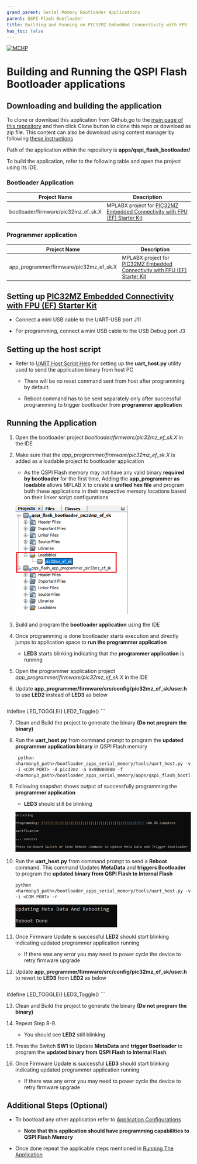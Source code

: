 ```yaml
---
grand_parent: Serial Memory Bootloader Applications
parent: QSPI Flash Bootloader
title: Building and Running on PIC32MZ Embedded Connectivity with FPU (EF) Starter Kit
has_toc: false
---
```


[![MCHP](https://www.microchip.com/ResourcePackages/Microchip/assets/dist/images/logo.png)](https://www.microchip.com)

# Building and Running the QSPI Flash Bootloader applications

## Downloading and building the application

To clone or download this application from Github,go to the [main page of this repository](https://github.com/Microchip-MPLAB-Harmony/bootloader_apps_serial_memory) and then click Clone button to clone this repo or download as zip file. This content can also be download using content manager by following [these instructions](https://github.com/Microchip-MPLAB-Harmony/contentmanager/wiki)

Path of the application within the repository is **apps/qspi_flash_bootloader/**

To build the application, refer to the following table and open the project using its IDE.

### Bootloader Application

| Project Name      | Description                                    |
| ----------------- | ---------------------------------------------- |
| bootloader/firmware/pic32mz_ef_sk.X | MPLABX project for [PIC32MZ Embedded Connectivity with FPU (EF) Starter Kit](https://www.microchip.com/DevelopmentTools/ProductDetails/dm320007) |


### Programmer application

| Project Name      | Description                                    |
| ----------------- | ---------------------------------------------- |
| app_programmer/firmware/pic32mz_ef_sk.X | MPLABX project for [PIC32MZ Embedded Connectivity with FPU (EF) Starter Kit](https://www.microchip.com/DevelopmentTools/ProductDetails/dm320007) |


## Setting up [PIC32MZ Embedded Connectivity with FPU (EF) Starter Kit](https://www.microchip.com/Developmenttools/ProductDetails/Dm320007)

- Connect a mini USB cable to the UART-USB port J11

- For programming, connect a mini USB cable to the USB Debug port J3

## Setting up the host script

- Refer to [UART Host Script Help](../../../tools/docs/readme_uart_host.md) for setting up the **uart_host.py** utility used to send the application binary from host PC
    - There will be no reset command sent from host after programming by default.
    
    - Reboot command has to be sent separately only after successful programming to trigger bootloader from **programmer application**

## Running the Application

1. Open the bootloader project *bootloader/firmware/pic32mz_ef_sk.X* in the IDE

2. Make sure that the *app_programmer/firmware/pic32mz_ef_sk.X* is added as a loadable project to bootloader application
    - As the QSPI Flash memory may not have any valid binary **required by bootloader** for the first time, Adding the **app_programmer as loadable** allows MPLAB X to create a **unified hex file** and program both these applications in their respective memory locations based on their linker script configurations

    ![mplab_loadable_pic32mz_ef_sk](./images/mplab_loadable_pic32mz_ef_sk.png)

3. Build and program the **bootloader application** using the IDE

4. Once programming is done bootloader starts execution and directly jumps to application space to **run the programmer application**
    - **LED3** starts blinking indicating that the **programmer application** is running

5. Open the programmer application project *app_programmer/firmware/pic32mz_ef_sk.X* in the IDE

6. Update **app_programmer/firmware/src/config/pic32mz_ef_sk/user.h** to use **LED2** instead of **LED3** as below

    ```c
#define LED_TOGGLE()            LED2_Toggle()
    ```

7. Clean and Build the project to generate the binary **(Do not program the binary)**

8. Run the **uart_host.py** from command prompt to program the **updated programmer application binary** in QSPI Flash memory

        python <harmony3_path>/bootloader_apps_serial_memory/tools/uart_host.py -v -i <COM PORT> -d pic32mz -a 0x9D000000 -f <harmony3_path>/bootloader_apps_serial_memory/apps/qspi_flash_bootloader/app_programmer/firmware/pic32mz_ef_sk.X/dist/pic32mz_ef_sk/production/pic32mz_ef_sk.X.production.bin

9. Following snapshot shows output of successfully programming the **programmer application**
    - **LED3** should still be blinking

    ![uart_host_output_program](../../../tools/docs/images/uart_host_output_program.png)

10. Run the **uart_host.py** from command prompt to send a **Reboot** command. This command Updates **MetaData** and **triggers Bootloader** to program the **updated binary from QSPI Flash to Internal Flash**

        python <harmony3_path>/bootloader_apps_serial_memory/tools/uart_host.py -v -i <COM PORT> -r

    ![uart_host_output_reboot](../../../tools/docs/images/uart_host_output_reboot.png)

11. Once Firmware Update is successful **LED2** should start blinking indicating updated programmer application running
    - If there was any error you may need to power cycle the device to retry firmware upgrade

12. Update **app_programmer/firmware/src/config/pic32mz_ef_sk/user.h** to revert to **LED3** from **LED2** as below

    ```c
#define LED_TOGGLE()            LED3_Toggle()
    ```

13. Clean and Build the project to generate the binary **(Do not program the binary)**

14. Repeat Step 8-9.
    - You should see **LED2** still blinking

15. Press the Switch **SW1** to Update **MetaData** and **trigger Bootloader** to program the **updated binary from QSPI Flash to Internal Flash**

16. Once Firmware Update is successful **LED3** should start blinking indicating updated programmer application running
    - If there was any error you may need to power cycle the device to retry firmware upgrade

## Additional Steps (Optional)
- To bootload any other application refer to [Application Configurations](../../docs/readme_configure_application_pic32m.md)
    - **Note that this application should have programming capabilities to QSPI Flash Memory**

- Once done repeat the applicable steps mentioned in [Running The Application](#running-the-application)
